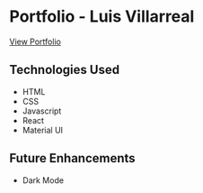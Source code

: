 # Portfolio - Luis Villarreal

[View Portfolio](https://luisvillarreal.netlify.app/)

## Technologies Used
- HTML
- CSS
- Javascript
- React
- Material UI

## Future Enhancements
- Dark Mode

